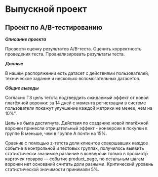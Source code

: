 # Выпускной проект 
## Проект по А/B-тестированию

***Описание проекта***

Провести оценку результатов A/B-теста.
Оценить корректность проведения теста.
Проанализировать результаты теста.

***Данные***

В нашем распоряжении есть датасет с действиями пользователей, техническое задание и несколько вспомогательных датасетов.

***Общие выводы***

Согласно ТЗ цель тетста подтвердить ожидаемый эффект от новой платёжной воронки: за 14 дней с момента регистрации в системе пользователи покажут улучшение каждой метрики не менее, чем на 10%". 

Цель не была достигнута. Действия по созданию новой платёжной воронки принесли отрицательный эффект - конверсии в покупки в группе В меньше, чем в группе А почти на 15%.

Сравнив с помощью z-тетста доли клиентов совершавших каждое событие в контрольной и тестовых группах, получилось выявить статистически значимое различие в конверсии только в просмотр карточек товаров — событие product_page, по остальным шагам воронки нет оснований считать доли разными. Критический уровень статистической значимости принимали 5%.
